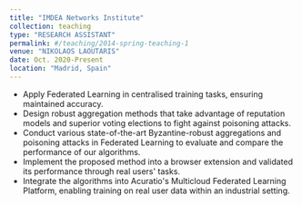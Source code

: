 ```yaml
---
title: "IMDEA Networks Institute"
collection: teaching
type: "RESEARCH ASSISTANT"
permalink: #/teaching/2014-spring-teaching-1
venue: "NIKOLAOS LAOUTARIS"
date: Oct. 2020-Present
location: "Madrid, Spain"
---
```


- Apply Federated Learning in centralised training tasks, ensuring maintained accuracy.
- Design robust aggregation methods that take advantage of reputation models and superior voting elections to fight against poisoning attacks.
- Conduct various state-of-the-art Byzantine-robust aggregations and poisoning attacks in Federated Learning to evaluate and compare the performance of our algorithms.
- Implement the proposed method into a browser extension and validated its performance through real users' tasks.
- Integrate the algorithms into Acuratio's Multicloud Federated Learning Platform, enabling training on real user data within an industrial setting.


